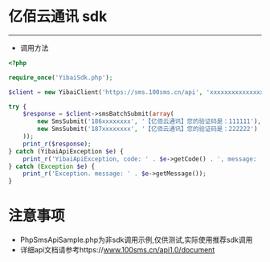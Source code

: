 # 亿佰云通讯 sdk

---

 - 调用方法
 
```php
<?php

require_once('YibaiSdk.php');

$client = new YibaiClient('https://sms.100sms.cn/api', 'xxxxxxxxxxxxxxxxxxxxxxxxxxxxxxxx');

try {
    $response = $client->smsBatchSubmit(array(
        new SmsSubmit('186xxxxxxxx', '【亿佰云通讯】您的验证码是：111111'),
        new SmsSubmit('187xxxxxxxx', '【亿佰云通讯】您的验证码是：222222')
    ));
    print_r($response);
} catch (YibaiApiException $e) {
    print_r('YibaiApiException, code: ' . $e->getCode() . ', message: '. $e->getMessage());
} catch (Exception $e) {
    print_r('Exception. message: ' . $e->getMessage());
}

```

# 注意事项
 - PhpSmsApiSample.php为非sdk调用示例,仅供测试,实际使用推荐sdk调用
 - 详细api文档请参考https://www.100sms.cn/api1.0/document
